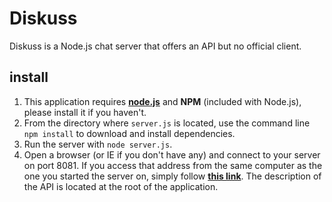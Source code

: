 # Diskuss

Diskuss is a Node.js chat server that offers an API but no official client.

## install

1. This application requires **[node.js](https://nodejs.org/en/download/)** and **NPM** (included with Node.js), please install it if you haven't.
2. From the directory where `server.js` is located, use the command line `npm install` to download and install dependencies.
3. Run the server with `node server.js`.
4. Open a browser (or IE if you don't have any) and connect to your server on port 8081. If you access that address from the same computer as the one you started the server on, simply follow **[this link](http://127.0.0.1:8081)**. The description of the API is located at the root of the application.
